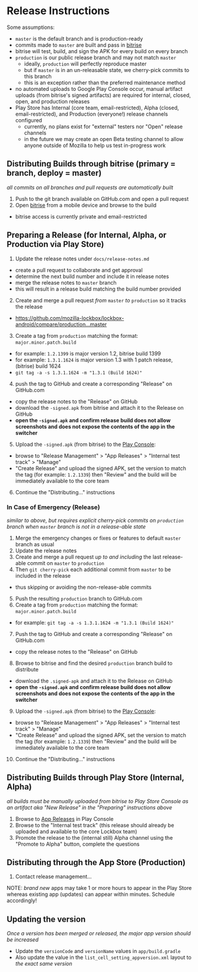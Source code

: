 # Release Instructions

Some assumptions:

- `master` is the default branch and is production-ready
- commits made to `master` are built and pass in [bitrise][1]
- bitrise will test, build, and sign the APK for every build on every branch
- `production` is our public release branch and may not match `master`
  - ideally, `production` will perfectly reproduce master
  - but if `master` is in an un-releasable state, we cherry-pick commits to this branch
  - this is an exception rather than the preferred maintenance method
- no automated uploads to Google Play Console occur, manual artifact uploads (from bitrise's signed artifacts) are required for internal, closed, open, and production releases
- Play Store has Internal (core team, email-restricted), Alpha (closed, email-restricted), and Production (everyone!) release channels configured
  - currently, no plans exist for "external" testers nor "Open" release channels
  - in the future we may create an open Beta testing channel to allow anyone outside of Mozilla to help us test in-progress work

## Distributing Builds through bitrise (primary = branch, deploy = master)

_all commits on all branches and pull requests are automatically built_

1. Push to the git branch available on GitHub.com and open a pull request
2. Open [bitrise][1] from a mobile device and browse to the build
  - bitrise access is currently private and email-restricted

## Preparing a Release (for Internal, Alpha, or Production via Play Store)

1. Update the release notes under `docs/release-notes.md`
  - create a pull request to collaborate and get approval
  - determine the next build number and include it in release notes
  - merge the release notes to `master` branch
  - this will result in a release build matching the build number provided
2. Create and merge a pull request _from_ `master` _to_ `production` so it tracks the release
  - https://github.com/mozilla-lockbox/lockbox-android/compare/production...master
3. Create a tag from `production` matching the format: `major.minor.patch.build`
  - for example: `1.2.1399` is major version 1.2, bitrise build 1399
  - for example: `1.3.1.1624` is major version 1.3 with 1 patch release, (bitrise) build 1624
  - `git tag -a -s 1.3.1.1624 -m "1.3.1 (Build 1624)"`
4. push the tag to GitHub and create a corresponding "Release" on GitHub.com
  - copy the release notes to the "Release" on GitHub
  - download the `-signed.apk` from bitrise and attach it to the Release on GitHub
  - **open the `-signed.apk` and confirm release build does not allow screenshots and does not expose the contents of the app in the switcher**
5. Upload the `-signed.apk` (from bitrise) to the [Play Console][2]:
  - browse to "Release Management" > "App Releases" > "Internal test track" > "Manage"
  - "Create Release" and upload the signed APK, set the version to match the tag (for example: `1.2.1339`) then "Review" and the build will be immediately available to the core team
6. Continue the "Distributing..." instructions

### In Case of Emergency (Release)

_similar to above, but requires explicit cherry-pick commits on `production` branch when `master` branch is not in a release-able state_

1. Merge the emergency changes or fixes or features to default `master` branch as usual
2. Update the release notes
3. Create and merge a pull request _up to and including_ the last release-able commit on `master` to `production`
4. Then `git cherry-pick` each additional commit from `master` to be included in the release
  - thus skipping or avoiding the non-release-able commits
5. Push the resulting `production` branch to GitHub.com
6. Create a tag from `production` matching the format: `major.minor.patch.build`
  - for example: `git tag -a -s 1.3.1.1624 -m "1.3.1 (Build 1624)"`
7. Push the tag to GitHub and create a corresponding "Release" on GitHub.com
  - copy the release notes to the "Release" on GitHub
8. Browse to bitrise and find the desired `production` branch build to distribute
  - download the `.signed-apk` and attach it to the Release on GitHub
  - **open the `-signed.apk` and confirm release build does not allow screenshots and does not expose the contents of the app in the switcher**
9. Upload the `-signed.apk` (from bitrise) to the [Play Console][2]:
  - browse to "Release Management" > "App Releases" > "Internal test track" > "Manage"
  - "Create Release" and upload the signed APK, set the version to match the tag (for example: `1.2.1339`) then "Review" and the build will be immediately available to the core team
10. Continue the "Distributing..." instructions

## Distributing Builds through Play Store (Internal, Alpha)

_all builds must be manually uploaded from bitrise to Play Store Console as an artifact aka "New Release" in the "Preparing" instructions above_

1. Browse to [App Releases][2] in Play Console
2. Browse to the "Internal test track" (this release should already be uploaded and available to the core Lockbox team)
3. Promote the release to the (internal still) Alpha channel using the "Promote to Alpha" button, complete the questions

## Distributing through the App Store (Production)

1. Contact release management...

NOTE: _brand new_ apps may take 1 or more hours to appear in the Play Store whereas existing app (updates) can appear within minutes. Schedule accordingly!

## Updating the version

_Once a version has been merged or released, the major app version should be increased_

- Update the `versionCode` and `versionName` values in `app/build.gradle`
- Also update the value in the `list_cell_setting_appversion.xml` layout to _the exact same version_

[1]: https://app.bitrise.io/app/20089a88380dd14d
[2]: https://play.google.com/apps/publish/?account=7083182635971239206#ManageReleasesPlace:p=mozilla.lockbox&appid=4972100280256015711
